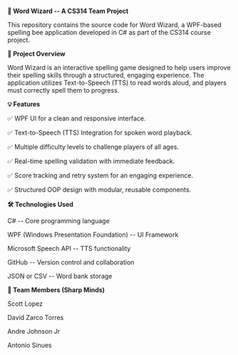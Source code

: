 **📌 Word Wizard -- A CS314 Team Project**

This repository contains the source code for Word Wizard, a WPF-based
spelling bee application developed in C# as part of the CS314 course
project.




**📝 Project Overview**

Word Wizard is an interactive spelling game designed to help users
improve their spelling skills through a structured, engaging experience.
The application utilizes Text-to-Speech (TTS) to read words aloud, and
players must correctly spell them to progress.




**💡 Features**

✅ WPF UI for a clean and responsive interface.

✅ Text-to-Speech (TTS) Integration for spoken word playback.

✅ Multiple difficulty levels to challenge players of all ages.

✅ Real-time spelling validation with immediate feedback.

✅ Score tracking and retry system for an engaging experience.

✅ Structured OOP design with modular, reusable components.




**🛠️ Technologies Used**

C# -- Core programming language

WPF (Windows Presentation Foundation) -- UI Framework

Microsoft Speech API -- TTS functionality

GitHub -- Version control and collaboration

JSON or CSV -- Word bank storage




**👥 Team Members (Sharp Minds)**

Scott Lopez

David Zarco Torres

Andre Johnson Jr

Antonio Sinues
